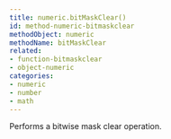 ```yaml
---
title: numeric.bitMaskClear()
id: method-numeric-bitmaskclear
methodObject: numeric
methodName: bitMaskClear
related:
- function-bitmaskclear
- object-numeric
categories:
- numeric
- number
- math
---
```


Performs a bitwise mask clear operation.

